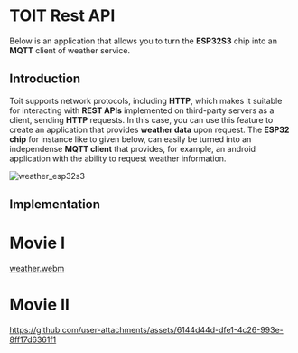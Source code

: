 # TOIT Rest API

Below is an application that allows you to turn the __ESP32S3__ chip into an __MQTT__ client of weather service.

## Introduction

Toit supports network protocols, including __HTTP__, which makes it suitable for interacting with __REST APIs__ implemented on third-party servers as a client, sending __HTTP__ requests. In this case, you can use this feature to create an application that provides __weather data__ upon request. The __ESP32 chip__ for instance like to given below, can easily be turned into an independense __MQTT client__ that provides, for example, an android application with the ability to request weather information.

![weather_esp32s3](https://github.com/user-attachments/assets/4c45358e-fa72-47c9-a2bb-ef897690c2ec)

## Implementation




# Movie I
[weather.webm](https://github.com/user-attachments/assets/07172905-7f2b-4f62-ae97-89b6d4c27dc2)

# Movie II

https://github.com/user-attachments/assets/6144d44d-dfe1-4c26-993e-8ff17d6361f1

